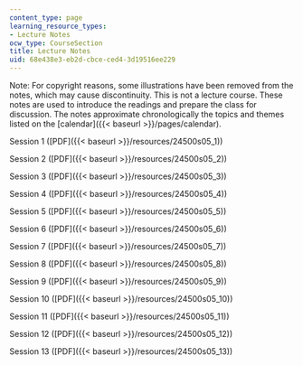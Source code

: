 ```yaml
---
content_type: page
learning_resource_types:
- Lecture Notes
ocw_type: CourseSection
title: Lecture Notes
uid: 68e438e3-eb2d-cbce-ced4-3d19516ee229
---
```


Note: For copyright reasons, some illustrations have been removed from the notes, which may cause discontinuity. This is not a lecture course. These notes are used to introduce the readings and prepare the class for discussion. The notes approximate chronologically the topics and themes listed on the [calendar]({{< baseurl >}}/pages/calendar).

Session 1 ([PDF]({{< baseurl >}}/resources/24500s05_1))

Session 2 ([PDF]({{< baseurl >}}/resources/24500s05_2))

Session 3 ([PDF]({{< baseurl >}}/resources/24500s05_3))

Session 4 ([PDF]({{< baseurl >}}/resources/24500s05_4))

Session 5 ([PDF]({{< baseurl >}}/resources/24500s05_5))

Session 6 ([PDF]({{< baseurl >}}/resources/24500s05_6))

Session 7 ([PDF]({{< baseurl >}}/resources/24500s05_7))

Session 8 ([PDF]({{< baseurl >}}/resources/24500s05_8))

Session 9 ([PDF]({{< baseurl >}}/resources/24500s05_9))

Session 10 ([PDF]({{< baseurl >}}/resources/24500s05_10))

Session 11 ([PDF]({{< baseurl >}}/resources/24500s05_11))

Session 12 ([PDF]({{< baseurl >}}/resources/24500s05_12))

Session 13 ([PDF]({{< baseurl >}}/resources/24500s05_13))